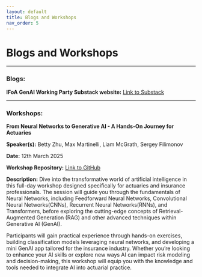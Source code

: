 ```yaml
---
layout: default
title: Blogs and Workshops
nav_order: 5
---
```


# Blogs and Workshops

---

### Blogs: 

**IFoA GenAI Working Party Substack website:**  [Link to Substack](https://ifoagenai.substack.com)

---
### Workshops:

**From Neural Networks to Generative AI - A Hands-On Journey for Actuaries**

**Speaker(s):** Betty Zhu, Max Martinelli, Liam McGrath, Sergey Filimonov

**Date:** 12th March 2025

**Workshop Repository:** [Link to GitHub](https://github.com/IFoA-GenAI-WP/2025-CAS-RPM-NN-GenAI-Workshop)

**Description:**
Dive into the transformative world of artificial intelligence in this full-day workshop designed specifically for actuaries and insurance professionals. The session will guide you through the fundamentals of Neural Networks, including Feedforward Neural Networks, Convolutional Neural Networks(CNNs), Recurrent Neural Networks(RNNs), and Transformers, before exploring the cutting-edge concepts of Retrieval-Augmented Generation (RAG) and other advanced techniques within Generative AI (GenAI).

Participants will gain practical experience through hands-on exercises, building classification models leveraging neural networks, and developing a mini GenAI app tailored for the insurance industry. Whether you’re looking to enhance your AI skills or explore new ways AI can impact risk modeling and decision-making, this workshop will equip you with the knowledge and tools needed to integrate AI into actuarial practice.